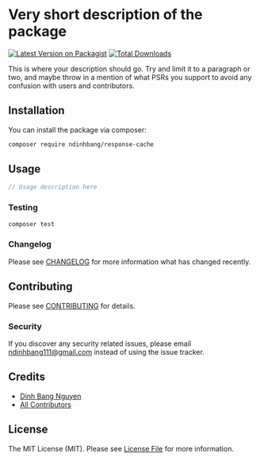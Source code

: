 # Very short description of the package

[![Latest Version on Packagist](https://img.shields.io/packagist/v/ndinhbang/response-cache.svg?style=flat-square)](https://packagist.org/packages/ndinhbang/response-cache)
[![Total Downloads](https://img.shields.io/packagist/dt/ndinhbang/response-cache.svg?style=flat-square)](https://packagist.org/packages/ndinhbang/response-cache)

This is where your description should go. Try and limit it to a paragraph or two, and maybe throw in a mention of what PSRs you support to avoid any confusion with users and contributors.

## Installation

You can install the package via composer:

```bash
composer require ndinhbang/response-cache
```

## Usage

```php
// Usage description here
```

### Testing

```bash
composer test
```

### Changelog

Please see [CHANGELOG](CHANGELOG.md) for more information what has changed recently.

## Contributing

Please see [CONTRIBUTING](CONTRIBUTING.md) for details.

### Security

If you discover any security related issues, please email ndinhbang111@gmail.com instead of using the issue tracker.

## Credits

-   [Dinh Bang Nguyen](https://github.com/ndinhbang)
-   [All Contributors](../../contributors)

## License

The MIT License (MIT). Please see [License File](LICENSE.md) for more information.
